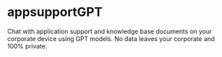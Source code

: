 # appsupportGPT
Chat with application support and knowledge base documents on your corporate device using GPT models. No data leaves your corporate and 100% private.
